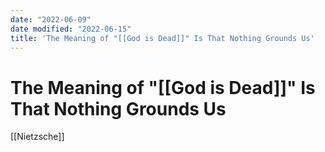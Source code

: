 ```yaml
---
date: "2022-06-09"
date modified: "2022-06-15"
title: 'The Meaning of "[[God is Dead]]" Is That Nothing Grounds Us'
---
```


# The Meaning of "[[God is Dead]]" Is That Nothing Grounds Us
[[Nietzsche]]
